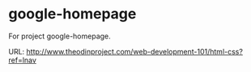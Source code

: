 # google-homepage

For project google-homepage.

URL: http://www.theodinproject.com/web-development-101/html-css?ref=lnav
